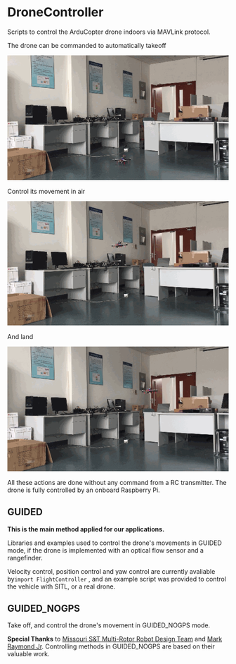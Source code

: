 # DroneController
Scripts to control the ArduCopter drone indoors via MAVLink protocol.

The drone can be commanded to automatically takeoff

![takeoff](doc/takeoff_clip.gif)

Control its movement in air

![rect](doc/rect_clip.gif)

And land

![land](doc/land_clip.gif)

All these actions are done without any command from a RC transmitter. The drone is fully controlled by an onboard Raspberry Pi.

## GUIDED

**This is the main method applied for our applications.**

Libraries and examples used to control the drone's movements in GUIDED mode, if the drone is implemented with an optical flow sensor and a rangefinder.

Velocity control, position control and yaw control are currently avaliable by``import FlightController`` , and an example script was provided to control the vehicle with SITL, or a real drone.

## GUIDED_NOGPS

Take off, and control the drone's movement in GUIDED_NOGPS mode.

**Special Thanks** to [Missouri S&T Multi-Rotor Robot Design Team](https://github.com/MST-MRR) and [Mark Raymond Jr](https://github.com/markrjr). Controlling methods in GUIDED_NOGPS are based on their valuable work.

